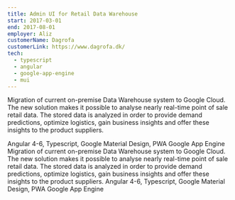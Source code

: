 ```yaml
---
title: Admin UI for Retail Data Warehouse
start: 2017-03-01
end: 2017-08-01
employer: Aliz
customerName: Dagrofa
customerLink: https://www.dagrofa.dk/
tech:
  - typescript
  - angular
  - google-app-engine
  - mui
---
```


Migration of current on-premise Data Warehouse system to Google Cloud.
The new solution makes it possible to analyse nearly real-time point of sale retail data.
The stored data is analyzed in order to provide demand predictions, optimize logistics, gain business insights and offer these insights to the product suppliers.

Angular 4-6, Typescript, Google Material Design, PWA
Google App Engine
Migration of current on-premise Data Warehouse system to Google Cloud. The new solution makes it possible to analyse nearly real-time point of sale retail data. The stored data is analyzed in order to provide demand predictions, optimize logistics, gain business insights and offer these insights to the product suppliers. Angular 4-6, Typescript, Google Material Design, PWA Google App Engine
